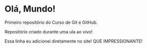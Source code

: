 # Olá, Mundo!
 Primeiro repositório do Curso de Git e GitHub.

 Repositório criado durante uma ula ao vivo!

Essa linha eu adicionei diretamente no site! QUE IMPRESSIONANTE!
